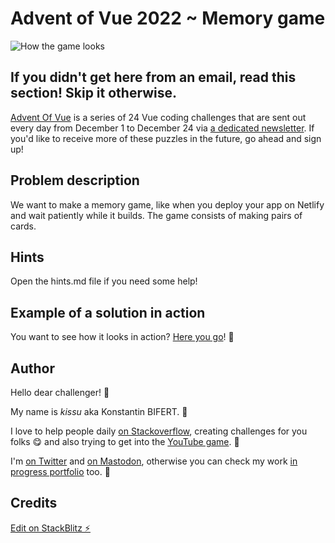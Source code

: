 # Advent of Vue 2022 ~ Memory game

![How the game looks](https://user-images.githubusercontent.com/5133074/205971373-ec0522aa-355b-4d4f-994f-52868dc88367.png "Memory game")

## If you didn't get here from an email, read this section! Skip it otherwise.

[Advent Of Vue](https://adventofvue.com) is a series of 24 Vue coding challenges that are sent out every day from December 1 to December 24 via [a dedicated newsletter](https://www.getrevue.co/profile/AdventOfVue). If you'd like to receive more of these puzzles in the future, go ahead and sign up!

## Problem description

We want to make a memory game, like when you deploy your app on Netlify and wait patiently while it builds. The game consists of making pairs of cards.

## Hints

Open the hints.md file if you need some help!

## Example of a solution in action

You want to see how it looks in action? [Here you go](https://creative-cocada-31db9b.netlify.app/)! 🎁

## Author

Hello dear challenger! 👋

My name is _kissu_ aka Konstantin BIFERT. 🍉

I love to help people daily [on Stackoverflow](https://stackoverflow.com/users/8816585/kissu?tab=summary), creating challenges for you folks 😋 and also trying to get into the [YouTube game](https://kissu.video/). 🎥

I'm [on Twitter](https://twitter.com/kissu_io) and [on Mastodon](https://mas.to/@kissu), otherwise you can check my work [in progress portfolio](https://kissu.io/) too. 🙈

## Credits

[Edit on StackBlitz ⚡️](yyy)
